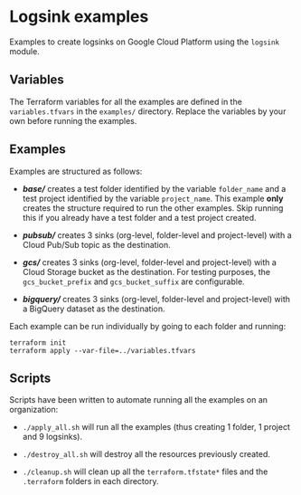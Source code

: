 Logsink examples
================

Examples to create logsinks on Google Cloud Platform using the `logsink` module.

Variables
---------
The Terraform variables for all the examples are defined in the `variables.tfvars` in the `examples/`
directory. Replace the variables by your own before running the examples.

Examples
--------
Examples are structured as follows:

* ***base/*** creates a test folder identified by the variable `folder_name` and a test project identified by the variable `project_name`. This example **only** creates the structure required to run the other examples.
Skip running this if you already have a test folder and a test project created.

* ***pubsub/*** creates 3 sinks (org-level, folder-level and project-level) with a Cloud Pub/Sub topic as the destination.

* ***gcs/*** creates 3 sinks (org-level, folder-level and project-level) with a Cloud Storage bucket as the destination. For testing purposes, the `gcs_bucket_prefix` and `gcs_bucket_suffix` are configurable.

* ***bigquery/*** creates 3 sinks (org-level, folder-level and project-level) with a BigQuery dataset as the destination.


Each example can be run individually by going to each folder and running:

```
terraform init
terraform apply --var-file=../variables.tfvars
```

Scripts
-------

Scripts have been written to automate running all the examples on an organization:

* `./apply_all.sh` will run all the examples (thus creating 1 folder, 1 project and 9 logsinks).

* `./destroy_all.sh` will destroy all the resources previously created.

* `./cleanup.sh` will clean up all the `terraform.tfstate*` files and the `.terraform` folders in each directory.
